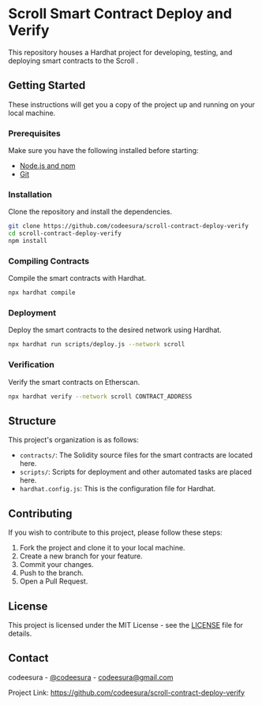 # Scroll Smart Contract Deploy and Verify

This repository houses a Hardhat project for developing, testing, and deploying smart contracts to the Scroll .


## Getting Started

These instructions will get you a copy of the project up and running on your local machine.

### Prerequisites

Make sure you have the following installed before starting:

- [Node.js and npm](https://nodejs.org/en/download/)
- [Git](https://git-scm.com/downloads)

### Installation

Clone the repository and install the dependencies.

```bash
git clone https://github.com/codeesura/scroll-contract-deploy-verify
cd scroll-contract-deploy-verify
npm install
```

### Compiling Contracts

Compile the smart contracts with Hardhat.

```bash
npx hardhat compile
```

### Deployment

Deploy the smart contracts to the desired network using Hardhat.

```bash
npx hardhat run scripts/deploy.js --network scroll
```

### Verification

Verify the smart contracts on Etherscan.

```bash
npx hardhat verify --network scroll CONTRACT_ADDRESS
```

## Structure

This project's organization is as follows:

- `contracts/`: The Solidity source files for the smart contracts are located here.
- `scripts/`: Scripts for deployment and other automated tasks are placed here.
- `hardhat.config.js`: This is the configuration file for Hardhat.

## Contributing

If you wish to contribute to this project, please follow these steps:

1. Fork the project and clone it to your local machine.
2. Create a new branch for your feature.
3. Commit your changes.
4. Push to the branch.
5. Open a Pull Request.

## License

This project is licensed under the MIT License - see the [LICENSE](LICENSE) file for details.

## Contact

codeesura - [@codeesura](https://twitter.com/codeesura) - codeesura@gmail.com

Project Link: https://github.com/codeesura/scroll-contract-deploy-verify
